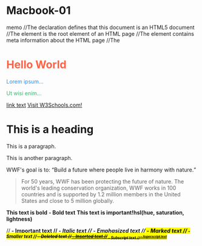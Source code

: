 # Macbook-01
memo 
//The <!DOCTYPE html> declaration defines that this document is an HTML5 document
//The <html> element is the root element of an HTML page
//The <head> element contains meta information about the HTML page
//The <title> element specifies a title for the HTML page (which is shown in the browser's title bar or in the page's tab)
//The <body> element defines the document's body, and is a container for all the visible contents, such as headings, paragraphs, images, hyperlinks, tables, lists, etc.
//The <h1> element defines a large heading
//The <p> element defines a paragraph

<!DOCTYPE html>
<html>
<head>
<title>Page title</title>
<h1 style="color:Tomato;">Hello World</h1>
<p style="color:DodgerBlue;">Lorem ipsum...</p>
<p style="color:MediumSeaGreen;">Ut wisi enim...</p>
<body>
<a href="url">link text</a>
<a href="https://www.w3schools.com/">Visit W3Schools.com!</a>
<h1>This is a heading</h1>
<p>This is a paragraph.</p>
<p>This is another paragraph.</p>
<p>WWF's goal is to: <q>Build a future where people live in harmony with nature.</q></p>
<blockquote cite="http://www.worldwildlife.org/who/index.html">
For 50 years, WWF has been protecting the future of nature.
The world's leading conservation organization,
WWF works in 100 countries and is supported by
1.2 million members in the United States and
close to 5 million globally.
</blockquote>
<b>This text is bold</b>
<b> - Bold text</b>
<strong>This text is important!hsl(hue, saturation, lightness)</strong>
<!-- Write my comments here -->
</body>
</html>


//<strong> - Important text
//<i> - Italic text
//<em> - Emphasized text
//<mark> - Marked text
//<small> - Smaller text
//<del> - Deleted text
//<ins> - Inserted text
//<sub> - Subscript text
//<sup> - Superscript text
